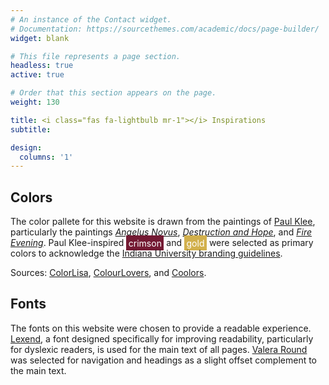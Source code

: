 ```yaml
---
# An instance of the Contact widget.
# Documentation: https://sourcethemes.com/academic/docs/page-builder/
widget: blank

# This file represents a page section.
headless: true
active: true

# Order that this section appears on the page.
weight: 130

title: <i class="fas fa-lightbulb mr-1"></i> Inspirations
subtitle:

design:
  columns: '1'
---
```


## Colors
The color pallete for this website is drawn from the paintings of [Paul Klee](https://en.wikipedia.org/wiki/Paul_Klee), particularly the paintings *[Angelus Novus](https://en.wikipedia.org/wiki/Angelus_Novus)*, *[Destruction and Hope](https://www.moma.org/collection/works/59763?locale=en)*, and *[Fire Evening](https://www.wikiart.org/en/paul-klee/fire-evening-1929)*. Paul Klee-inspired <span style="color:#ffffff; background-color: #741A33; padding: 0.25em;">crimson</span> and <span style="background-color: #D2B04C; color: #ffffff; padding: 0.25em;">gold</span> were selected as primary colors to acknowledge the [Indiana University branding guidelines](https://www.iu.edu/brand/index.html).

Sources: [ColorLisa](http://www.colorlisa.com/), [ColourLovers](https://www.colourlovers.com/palette/3206365/Paul_Klee), and [Coolors](https://coolors.co/ac7a44-dbc693-c3a775-5c3617-3a2a2d).

## Fonts
The fonts on this website were chosen to provide a readable experience. [Lexend](https://www.lexend.com/), a font designed specifically for improving readability, particularly for dyslexic readers, is used for the main text of all pages. [Valera Round](https://fonts.google.com/specimen/Varela+Round) was selected for navigation and headings as a slight offset complement to the main text.
